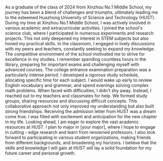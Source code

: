As a graduate of the class of 2024 from Xinzhou No.1 Middle School, my journey has been a blend of challenges and triumphs, ultimately leading me to the esteemed Huazhong University of Science and Technology (HUST).
During my time at Xinzhou No.1 Middle School, I was actively involved in various academic and extracurricular activities. I joined the school's science club, where I participated in numerous experiments and research projects. This not only deepened my interest in STEM subjects but also honed my practical skills. In the classroom, I engaged in lively discussions with my peers and teachers, constantly seeking to expand my knowledge. The competitive environment of the school motivated me to strive for excellence in my studies. I remember spending countless hours in the library, preparing for important exams and challenging myself with advanced courses.
The college entrance examination preparation was a particularly intense period. I developed a rigorous study schedule, allocating specific time for each subject. I would wake up early to review English vocabulary and grammar, and spend evenings solving complex math problems. When faced with difficulties, I didn't shy away. Instead, I reached out to my teachers and classmates for help. We formed study groups, sharing resources and discussing difficult concepts. This collaborative approach not only improved my understanding but also built strong friendships.
Receiving the admission letter from HUST was a dream come true. I was filled with excitement and anticipation for the new chapter in my life. Looking ahead, I am eager to explore the vast academic resources at HUST. I plan to major in [your major], where I hope to engage in cutting - edge research and learn from renowned professors. I also look forward to participating in various student organizations, making friends from different backgrounds, and broadening my horizons. I believe that the skills and knowledge I will gain at HUST will lay a solid foundation for my future career and personal growth.


